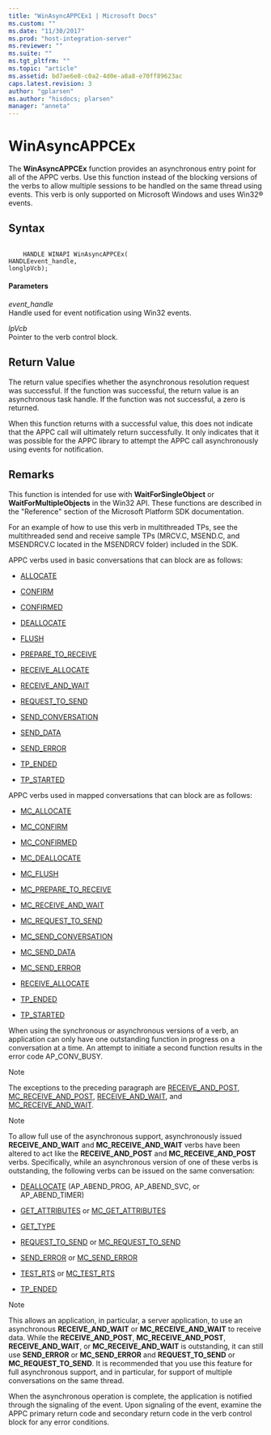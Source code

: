 ```yaml
---
title: "WinAsyncAPPCEx1 | Microsoft Docs"
ms.custom: ""
ms.date: "11/30/2017"
ms.prod: "host-integration-server"
ms.reviewer: ""
ms.suite: ""
ms.tgt_pltfrm: ""
ms.topic: "article"
ms.assetid: bd7ae6e8-c0a2-4d0e-a8a8-e70ff89623ac
caps.latest.revision: 3
author: "gplarsen"
ms.author: "hisdocs; plarsen"
manager: "anneta"
---
```

# WinAsyncAPPCEx
The **WinAsyncAPPCEx** function provides an asynchronous entry point for all of the APPC verbs. Use this function instead of the blocking versions of the verbs to allow multiple sessions to be handled on the same thread using events. This verb is only supported on Microsoft Windows and uses Win32® events.  
  
## Syntax  
  
```  
  
    HANDLE WINAPI WinAsyncAPPCEx(   
HANDLEevent_handle,  
longlpVcb);  
```  
  
#### Parameters  
 *event_handle*  
 Handle used for event notification using Win32 events.  
  
 *lpVcb*  
 Pointer to the verb control block.  
  
## Return Value  
 The return value specifies whether the asynchronous resolution request was successful. If the function was successful, the return value is an asynchronous task handle. If the function was not successful, a zero is returned.  
  
 When this function returns with a successful value, this does not indicate that the APPC call will ultimately return successfully. It only indicates that it was possible for the APPC library to attempt the APPC call asynchronously using events for notification.  
  
## Remarks  
 This function is intended for use with **WaitForSingleObject** or **WaitForMultipleObjects** in the Win32 API. These functions are described in the "Reference" section of the Microsoft Platform SDK documentation.  
  
 For an example of how to use this verb in multithreaded TPs, see the multithreaded send and receive sample TPs (MRCV.C, MSEND.C, and MSENDRCV.C located in the MSENDRCV folder) included in the SDK.  
  
 APPC verbs used in basic conversations that can block are as follows:  
  
-   [ALLOCATE](../core/allocate2.md)  
  
-   [CONFIRM](../core/confirm2.md)  
  
-   [CONFIRMED](../core/confirmed1.md)  
  
-   [DEALLOCATE](../core/deallocate2.md)  
  
-   [FLUSH](../core/flush2.md)  
  
-   [PREPARE_TO_RECEIVE](../core/prepare-to-receive2.md)  
  
-   [RECEIVE_ALLOCATE](../core/receive-allocate1.md)  
  
-   [RECEIVE_AND_WAIT](../core/receive-and-wait2.md)  
  
-   [REQUEST_TO_SEND](../core/request-to-send1.md)  
  
-   [SEND_CONVERSATION](../core/send-conversation2.md)  
  
-   [SEND_DATA](../core/send-data1.md)  
  
-   [SEND_ERROR](../core/send-error2.md)  
  
-   [TP_ENDED](../core/tp-ended1.md)  
  
-   [TP_STARTED](../core/tp-started2.md)  
  
 APPC verbs used in mapped conversations that can block are as follows:  
  
-   [MC_ALLOCATE](../core/mc-allocate2.md)  
  
-   [MC_CONFIRM](../core/mc-confirm2.md)  
  
-   [MC_CONFIRMED](../core/mc-confirmed1.md)  
  
-   [MC_DEALLOCATE](../core/mc-deallocate2.md)  
  
-   [MC_FLUSH](../core/mc-flush1.md)  
  
-   [MC_PREPARE_TO_RECEIVE](../core/mc-prepare-to-receive1.md)  
  
-   [MC_RECEIVE_AND_WAIT](../core/mc-receive-and-wait2.md)  
  
-   [MC_REQUEST_TO_SEND](../core/mc-request-to-send1.md)  
  
-   [MC_SEND_CONVERSATION](../core/mc-send-conversation1.md)  
  
-   [MC_SEND_DATA](../core/mc-send-data1.md)  
  
-   [MC_SEND_ERROR](../core/mc-send-error2.md)  
  
-   [RECEIVE_ALLOCATE](../core/receive-allocate1.md)  
  
-   [TP_ENDED](../core/tp-ended1.md)  
  
-   [TP_STARTED](../core/tp-started2.md)  
  
 When using the synchronous or asynchronous versions of a verb, an application can only have one outstanding function in progress on a conversation at a time. An attempt to initiate a second function results in the error code AP_CONV_BUSY.  
  
> [!NOTE]
>  The exceptions to the preceding paragraph are [RECEIVE_AND_POST](../core/receive-and-post1.md), [MC_RECEIVE_AND_POST](../core/mc-receive-and-post2.md), [RECEIVE_AND_WAIT](../core/receive-and-wait2.md), and [MC_RECEIVE_AND_WAIT](../core/mc-receive-and-wait2.md).  
  
> [!NOTE]
>  To allow full use of the asynchronous support, asynchronously issued **RECEIVE_AND_WAIT** and **MC_RECEIVE_AND_WAIT** verbs have been altered to act like the **RECEIVE_AND_POST** and **MC_RECEIVE_AND_POST** verbs. Specifically, while an asynchronous version of one of these verbs is outstanding, the following verbs can be issued on the same conversation:  
  
-   [DEALLOCATE](../core/deallocate2.md) (AP_ABEND_PROG, AP_ABEND_SVC, or AP_ABEND_TIMER)  
  
-   [GET_ATTRIBUTES](../core/get-attributes2.md) or [MC_GET_ATTRIBUTES](../core/mc-get-attributes2.md)  
  
-   [GET_TYPE](../core/get-type2.md)  
  
-   [REQUEST_TO_SEND](../core/request-to-send1.md) or [MC_REQUEST_TO_SEND](../core/mc-request-to-send1.md)  
  
-   [SEND_ERROR](../core/send-error2.md) or [MC_SEND_ERROR](../core/mc-send-error2.md)  
  
-   [TEST_RTS](../core/test-rts2.md) or [MC_TEST_RTS](../core/mc-test-rts2.md)  
  
-   [TP_ENDED](../core/tp-ended1.md)  
  
> [!NOTE]
>  This allows an application, in particular, a server application, to use an asynchronous **RECEIVE_AND_WAIT** or **MC_RECEIVE_AND_WAIT** to receive data. While the **RECEIVE_AND_POST**, **MC_RECEIVE_AND_POST**, **RECEIVE_AND_WAIT**, or **MC_RECEIVE_AND_WAIT** is outstanding, it can still use **SEND_ERROR** or **MC_SEND_ERROR** and **REQUEST_TO_SEND** or **MC_REQUEST_TO_SEND**. It is recommended that you use this feature for full asynchronous support, and in particular, for support of multiple conversations on the same thread.  
  
 When the asynchronous operation is complete, the application is notified through the signaling of the event. Upon signaling of the event, examine the APPC primary return code and secondary return code in the verb control block for any error conditions.